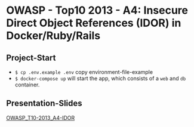 # OWASP - Top10 2013 - A4: Insecure Direct Object References (IDOR) in Docker/Ruby/Rails

## Project-Start
- `$ cp .env.example .env` copy environment-file-example 
- `$ docker-compose up` will start the app, which consists of a `web` and  `db` container.

## Presentation-Slides
[OWASP_T10-2013_A4-IDOR](/resources/sse_owasp-A4_1314162.pdf)
